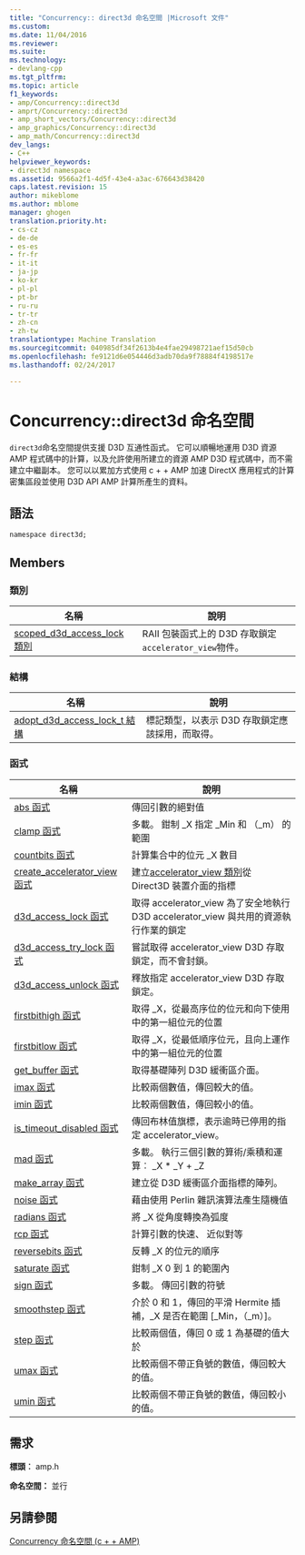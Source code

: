 ```yaml
---
title: "Concurrency:: direct3d 命名空間 |Microsoft 文件"
ms.custom: 
ms.date: 11/04/2016
ms.reviewer: 
ms.suite: 
ms.technology:
- devlang-cpp
ms.tgt_pltfrm: 
ms.topic: article
f1_keywords:
- amp/Concurrency::direct3d
- amprt/Concurrency::direct3d
- amp_short_vectors/Concurrency::direct3d
- amp_graphics/Concurrency::direct3d
- amp_math/Concurrency::direct3d
dev_langs:
- C++
helpviewer_keywords:
- direct3d namespace
ms.assetid: 9566a2f1-4d5f-43e4-a3ac-676643d38420
caps.latest.revision: 15
author: mikeblome
ms.author: mblome
manager: ghogen
translation.priority.ht:
- cs-cz
- de-de
- es-es
- fr-fr
- it-it
- ja-jp
- ko-kr
- pl-pl
- pt-br
- ru-ru
- tr-tr
- zh-cn
- zh-tw
translationtype: Machine Translation
ms.sourcegitcommit: 040985df34f2613b4e4fae29498721aef15d50cb
ms.openlocfilehash: fe9121d6e054446d3adb70da9f78884f4198517e
ms.lasthandoff: 02/24/2017

---
```

# <a name="concurrencydirect3d-namespace"></a>Concurrency::direct3d 命名空間
`direct3d`命名空間提供支援 D3D 互通性函式。 它可以順暢地運用 D3D 資源 AMP 程式碼中的計算，以及允許使用所建立的資源 AMP D3D 程式碼中，而不需建立中繼副本。 您可以以累加方式使用 c + + AMP 加速 DirectX 應用程式的計算密集區段並使用 D3D API AMP 計算所產生的資料。  
  
## <a name="syntax"></a>語法  
  
```  
namespace direct3d;  
```  
  
## <a name="members"></a>Members  
  
### <a name="classes"></a>類別  
  
|名稱|說明|  
|----------|-----------------|  
|[scoped_d3d_access_lock 類別](scoped-d3d-access-lock-class.md)|RAII 包裝函式上的 D3D 存取鎖定`accelerator_view`物件。|  
  
### <a name="structures"></a>結構  
  
|名稱|說明|  
|----------|-----------------|  
|[adopt_d3d_access_lock_t 結構](adopt-d3d-access-lock-t-structure.md)|標記類型，以表示 D3D 存取鎖定應該採用，而取得。|  
  
### <a name="functions"></a>函式  
  
|名稱|說明|  
|----------|-----------------|  
|[abs 函式](concurrency-direct3d-namespace-functions-amp.md#abs)|傳回引數的絕對值|  
|[clamp 函式](concurrency-direct3d-namespace-functions-amp.md#clamp)|多載。 鉗制 _X 指定 _Min 和 （_m） 的範圍|  
|[countbits 函式](concurrency-direct3d-namespace-functions-amp.md#countbits)|計算集合中的位元 _X 數目|  
|[create_accelerator_view 函式](concurrency-direct3d-namespace-functions-amp.md#create_accelerator_view)|建立[accelerator_view 類別](accelerator-view-class.md)從 Direct3D 裝置介面的指標|  
|[d3d_access_lock 函式](concurrency-direct3d-namespace-functions-amp.md#d3d_access_lock)|取得 accelerator_view 為了安全地執行 D3D accelerator_view 與共用的資源執行作業的鎖定|  
|[d3d_access_try_lock 函式](concurrency-direct3d-namespace-functions-amp.md#d3d_access_try_lock)|嘗試取得 accelerator_view D3D 存取鎖定，而不會封鎖。|  
|[d3d_access_unlock 函式](concurrency-direct3d-namespace-functions-amp.md#d3d_access_unlock)|釋放指定 accelerator_view D3D 存取鎖定。|  
|[firstbithigh 函式](concurrency-direct3d-namespace-functions-amp.md#firstbithigh)|取得 _X，從最高序位的位元和向下使用中的第一組位元的位置|  
|[firstbitlow 函式](concurrency-direct3d-namespace-functions-amp.md#firstbitlow)|取得 _X，從最低順序位元，且向上運作中的第一組位元的位置|  
|[get_buffer 函式](concurrency-direct3d-namespace-functions-amp.md#get_buffer)|取得基礎陣列 D3D 緩衝區介面。|  
|[imax 函式](concurrency-direct3d-namespace-functions-amp.md#imax)|比較兩個數值，傳回較大的值。|  
|[imin 函式](concurrency-direct3d-namespace-functions-amp.md#imin)|比較兩個數值，傳回較小的值。|  
|[is_timeout_disabled 函式](concurrency-direct3d-namespace-functions-amp.md#is_timeout_disabled)|傳回布林值旗標，表示逾時已停用的指定 accelerator_view。|  
|[mad 函式](concurrency-direct3d-namespace-functions-amp.md#mad)|多載。 執行三個引數的算術/乘積和運算︰ _X * _Y + _Z|  
|[make_array 函式](concurrency-direct3d-namespace-functions-amp.md#make_array)|建立從 D3D 緩衝區介面指標的陣列。|  
|[noise 函式](concurrency-direct3d-namespace-functions-amp.md#noise)|藉由使用 Perlin 雜訊演算法產生隨機值|  
|[radians 函式](concurrency-direct3d-namespace-functions-amp.md#radians)|將 _X 從角度轉換為弧度|  
|[rcp 函式](concurrency-direct3d-namespace-functions-amp.md#rcp)|計算引數的快速、 近似對等|  
|[reversebits 函式](concurrency-direct3d-namespace-functions-amp.md#reversebits)|反轉 _X 的位元的順序|  
|[saturate 函式](concurrency-direct3d-namespace-functions-amp.md#saturate)|鉗制 _X 0 到 1 的範圍內|  
|[sign 函式](concurrency-direct3d-namespace-functions-amp.md#sign)|多載。 傳回引數的符號|  
|[smoothstep 函式](concurrency-direct3d-namespace-functions-amp.md#smoothstep)|介於 0 和 1，傳回的平滑 Hermite 插補，_X 是否在範圍 [_Min，（_m）]。|  
|[step 函式](concurrency-direct3d-namespace-functions-amp.md#step)|比較兩個值，傳回 0 或 1 為基礎的值大於|  
|[umax 函式](concurrency-direct3d-namespace-functions-amp.md#umax)|比較兩個不帶正負號的數值，傳回較大的值。|  
|[umin 函式](concurrency-direct3d-namespace-functions-amp.md#umin)|比較兩個不帶正負號的數值，傳回較小的值。|  

## <a name="requirements"></a>需求  
 **標頭︰** amp.h  
  
 **命名空間：** 並行  
  
## <a name="see-also"></a>另請參閱  
 [Concurrency 命名空間 (c + + AMP)](concurrency-namespace-cpp-amp.md)

